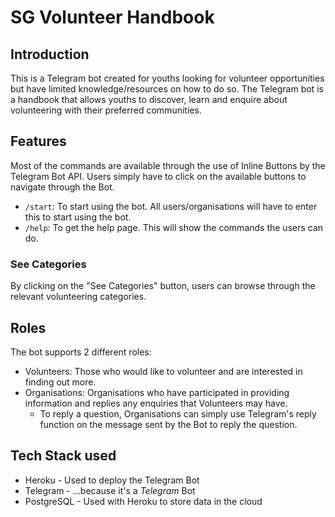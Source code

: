 # SG Volunteer Handbook
## Introduction
This is a Telegram bot created for youths looking for volunteer opportunities but have limited knowledge/resources on how to do so. 
The Telegram bot is a handbook that allows youths to discover, learn and enquire about volunteering with their preferred communities.

## Features
Most of the commands are available through the use of Inline Buttons by the Telegram Bot API. Users simply have to click on the available buttons to navigate through the Bot.
* `/start`: To start using the bot. All users/organisations will have to enter this to start using the bot.
* `/help`: To get the help page. This will show the commands the users can do.

### See Categories
By clicking on the "See Categories" button, users can browse through the relevant volunteering categories.

## Roles
The bot supports 2 different roles:
* Volunteers: Those who would like to volunteer and are interested in finding out more. 
* Organisations: Organisations who have participated in providing information and replies any enquiries that Volunteers may have.
  * To reply a question, Organisations can simply use Telegram's reply function on the message sent by the Bot to reply the question. 

## Tech Stack used
* Heroku - Used to deploy the Telegram Bot
* Telegram - ...because it's a *Telegram* Bot
* PostgreSQL - Used with Heroku to store data in the cloud
